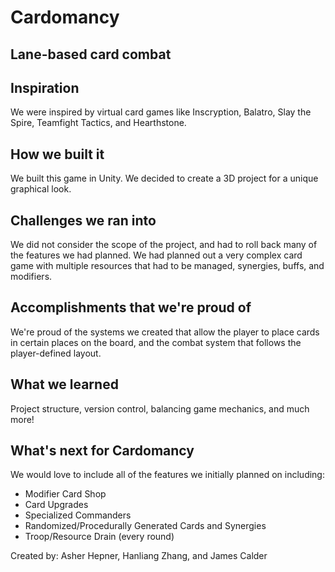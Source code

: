 # Cardomancy
## Lane-based card combat

## Inspiration
We were inspired by virtual card games like Inscryption, Balatro, Slay the Spire, Teamfight Tactics, and Hearthstone.
## How we built it
We built this game in Unity. We decided to create a 3D project for a unique graphical look.
## Challenges we ran into
We did not consider the scope of the project, and had to roll back many of the features we had planned. We had planned out a very complex card game with multiple resources that had to be managed, synergies, buffs, and modifiers.
## Accomplishments that we're proud of
We're proud of the systems we created that allow the player to place cards in certain places on the board, and the combat system that follows the player-defined layout.
## What we learned
Project structure, version control, balancing game mechanics, and much more!
## What's next for Cardomancy
We would love to include all of the features we initially planned on including:
- Modifier Card Shop
- Card Upgrades
- Specialized Commanders
- Randomized/Procedurally Generated Cards and Synergies
- Troop/Resource Drain (every round)


Created by: Asher Hepner, Hanliang Zhang, and James Calder
